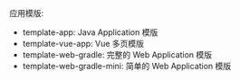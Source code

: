 应用模版:

* template-app: Java Application 模版
* template-vue-app: Vue 多页模版
* template-web-gradle: 完整的 Web Application 模版
* template-web-gradle-mini: 简单的 Web Application 模版